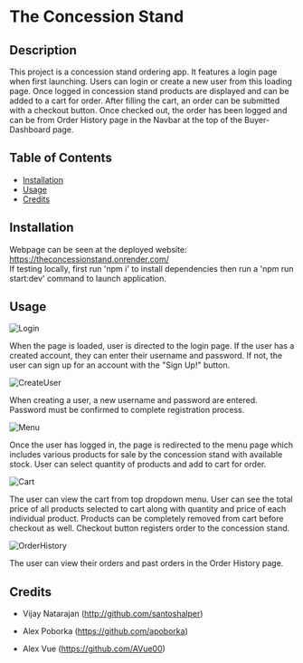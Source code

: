 # The Concession Stand

## Description

This project is a concession stand ordering app. It features a login page when first launching. Users can login or create a new user from this loading page. Once logged in concession stand products are displayed and can be added to a cart for order. After filling the cart, an order can be submitted with a checkout button. Once checked out, the order has been logged and can be from Order History page in the Navbar at the top of the Buyer-Dashboard page.

## Table of Contents

- [Installation](#installation)
- [Usage](#usage)
- [Credits](#credits)


## Installation

Webpage can be seen at the deployed website: https://theconcessionstand.onrender.com/
<br>
If testing locally, first run 'npm i' to install dependencies then run a 'npm run start:dev' command to launch application.

## Usage

![Login](./assets/Login.PNG)

When the page is loaded, user is directed to the login page. If the user has a created account, they can enter their username and password. If not, the user can sign up for an account with the "Sign Up!" button.

![CreateUser](./assets/CreateUser.PNG)

When creating a user, a new username and password are entered. Password must be confirmed to complete registration process.

![Menu](./assets/Menu.PNG)

Once the user has logged in, the page is redirected to the menu page which includes various products for sale by the concession stand with available stock. User can select quantity of products and add to cart for order.

![Cart](./assets/Cart.PNG)

The user can view the cart from top dropdown menu. User can see the total price of all products selected to cart along with quantity and price of each individual product. Products can be completely removed from cart before checkout as well. Checkout button registers order to the concession stand.

![OrderHistory](./assets/OrderHistory.PNG)

The user can view their orders and past orders in the Order History page.



## Credits

* Vijay Natarajan (http://github.com/santoshalper)

* Alex Poborka (https://github.com/apoborka)

* Alex Vue (https://github.com/AVue00)






